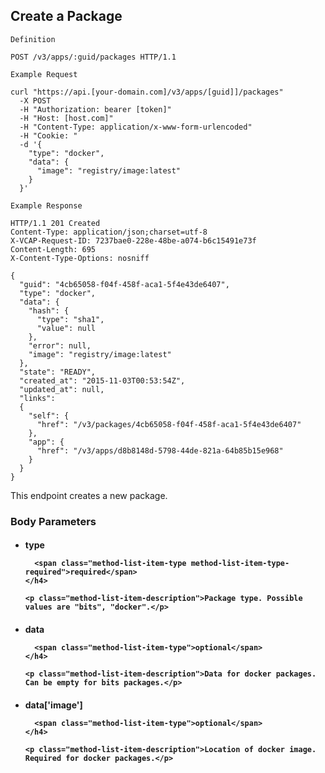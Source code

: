 ## Create a Package

```
Definition
```

```http
POST /v3/apps/:guid/packages HTTP/1.1
```

```
Example Request
```

```shell
curl "https://api.[your-domain.com]/v3/apps/[guid]]/packages"
  -X POST
  -H "Authorization: bearer [token]"
  -H "Host: [host.com]"
  -H "Content-Type: application/x-www-form-urlencoded"
  -H "Cookie: "
  -d '{
    "type": "docker",
    "data": {
      "image": "registry/image:latest"
    }
  }'
```

```
Example Response
```

```http
HTTP/1.1 201 Created
Content-Type: application/json;charset=utf-8
X-VCAP-Request-ID: 7237bae0-228e-48be-a074-b6c15491e73f
Content-Length: 695
X-Content-Type-Options: nosniff

{
  "guid": "4cb65058-f04f-458f-aca1-5f4e43de6407",
  "type": "docker",
  "data": {
    "hash": {
      "type": "sha1",
      "value": null
    },
    "error": null,
    "image": "registry/image:latest"
  },
  "state": "READY",
  "created_at": "2015-11-03T00:53:54Z",
  "updated_at": null,
  "links":
  {
    "self": {
      "href": "/v3/packages/4cb65058-f04f-458f-aca1-5f4e43de6407"
    },
    "app": {
      "href": "/v3/apps/d8b8148d-5798-44de-821a-64b85b15e968"
    }
  }
}
```

This endpoint creates a new package.

### Body Parameters

<ul class="method-list-group">
  <li class="method-list-item">
    <h4 class="method-list-item-label">
      type

      <span class="method-list-item-type method-list-item-type-required">required</span>
    </h4>

    <p class="method-list-item-description">Package type. Possible values are "bits", "docker".</p>
  </li>
  <li class="method-list-item">
    <h4 class="method-list-item-label">
      data

      <span class="method-list-item-type">optional</span>
    </h4>

    <p class="method-list-item-description">Data for docker packages. Can be empty for bits packages.</p>
  </li>
  <li class="method-list-item">
    <h4 class="method-list-item-label">
      data['image']

      <span class="method-list-item-type">optional</span>
    </h4>

    <p class="method-list-item-description">Location of docker image. Required for docker packages.</p>
  </li>
</ul>
